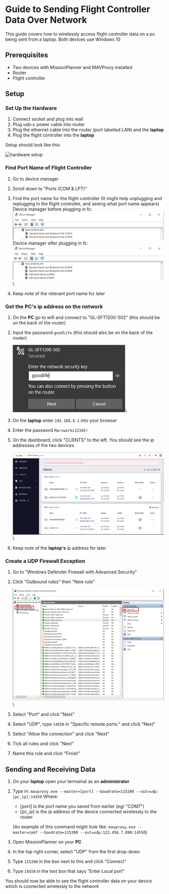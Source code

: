 # Guide to Sending Flight Controller Data Over Network

This guide covers how to wirelessly access flight controller data on a pc being sent from a laptop.
Both devices use Windows 10

## Prerequisites
* Two devices with MissionPlanner and MAVProxy installed
* Router
* Flight controller

## Setup
### Set Up the Hardware
1. Connect socket and plug into wall
2. Plug usb-c power cable into router
3. Plug the ethernet cable into the router (port labelled LAN) and the **laptop**
4. Plug the flight controller into the **laptop**

Setup should look like this:

<img src="../assets/hardware setup.jpg" alt="hardware setup" width="50%">

### Find Port Name of Flight Controller
1. Go to device manager
2. Scroll down to "Ports (COM & LPT)"
3. Find the port name for the flight controller (It might help unplugging and replugging in the flight controller, and seeing what port name appears)\
    Device manager before plugging in fc:\
    ![Ports before fc](<../assets/device manager 1.PNG>)\
    Device manager after plugging in fc:\
    ![Ports after fc](<../assets/device manager 2.PNG>)\

4. Keep note of the relevant port name for later

### Get the PC's ip address on the network
1. On the **PC** go to wifi and connect to "GL-SFT1200-502" (this should be on the back of the router)
2. Input the password `goodlife` (this should also be on the back of the router)

    ![goodlife](<../assets/goodlife.PNG>)\

3. On the **laptop** enter `192.168.8.1` into your browser
4. Enter the password `Marsworks12345!`
5. On the dashboard, click "CLIENTS" to the left. You should see the ip addresses of the two devices

    ![dashboard clients](<../assets/gl clients.PNG>)\

6. Keep note of the **laptop's** ip address for later

### Create a UDP Firewall Exception
1. Go to "Windows Defender Firewall with Advanced Security”
2. Click "Outbound rules" then "New rule"

    ![firewall](<../assets/firewall.png>)\

3. Select "Port" and click "Next"
4. Select "UDP", type `14550` in "Specific remote ports:" and click "Next"
5. Select "Allow the connection" and click "Next"
6. Tick all rules and click "Next"
7. Name this rule and click "Finish"

## Sending and Receiving Data
1. On your **laptop** open your termainal as an **administrator**
2. Type in: `mavproxy.exe --master=[port] --baudrate=115200 --out=udp:[pc_ip]:14550`
    Where:
    * [port] is the port name you saved from earlier (eg/ "COM7")
    * [pc_ip] is the ip address of the device connected wirelessly to the router

    (An example of this command might look like: `mavproxy.exe --master=com7 --baudrate=115200 --out=udp:123.456.7.890:14550`)
3. Open MissionPlanner on your **PC**
4. In the top right corner, select "UDP" from the first drop-down
5. Type `115200` in the box next to this and click "Connect"
6. Type `14550` in the text box that says "Enter Local port"

You should now be able to see the flight controller data on your device which is connected wirelessly to the network

